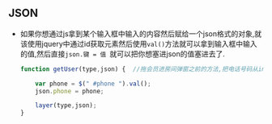 
## JSON

- 如果你想通过js拿到某个输入框中输入的内容然后赋给一个json格式的对象,就该使用jquery中通过id获取元素然后使用`val()`方法就可以拿到输入框中输入的值,然后直接`json.键 = 值 `就可以把你想塞进json的值塞进去了.

  ```js
  function getUser(type,json) {  //拖会员进房间弹窗之前的方法,把电话号码从input框中拿到赋给json,然后执行layer方法
  
      var phone = $(" #phone ").val();
      json.phone = phone;
  
      layer(type,json);
  }
  ```